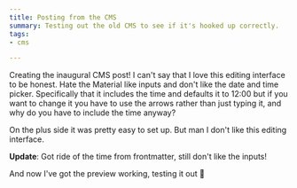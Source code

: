 ```yaml
---
title: Posting from the CMS
summary: Testing out the old CMS to see if it's hooked up correctly.
tags:
- cms

---
```

Creating the inaugural CMS post! I can't say that I love this editing interface to be honest. Hate the Material like inputs and don't like the date and time picker. Specifically that it includes the time and defaults it to 12:00 but if you want to change it you have to use the arrows rather than just typing it, and why do you have to include the time anyway?

On the plus side it was pretty easy to set up. But man I don't like this editing interface.

**Update**: Got ride of the time from frontmatter, still don't like the inputs!

And now I've got the preview working, testing it out 🎉
